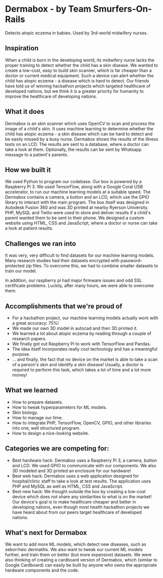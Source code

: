 # Dermabox - by Team Smurfers-On-Rails
Detects atopic eczema in babies. Used by 3rd-world midwifery nurses.

## Inspiration
When a child is born in the developing world, its midwifery nurse lacks the proper training to detect whether the child has a skin disease. We wanted to create a low-cost, easy to build skin scanner, which is far cheaper than a doctor or current medical equipment. Such a device can alert whether the child has atopic eczema - a disease which is hard to detect. Our friends have told us of winning hackathon projects which targeted healthcare of developed nations, but we think it is a greater priority for humanity to improve the healthcare of developing nations.

## What it does
Dermabox is an skin scanner which uses OpenCV to scan and process the image of a child's skin. It uses machine learning to determine whether the child has atopic eczema - a skin disease which can be hard to detect and be easily missed by a busy nurse. Dermabox shows the results of the illness tests on an LCD. The results are sent to a database, where a doctor can take a look at them. Optionally, the results can be sent by Whatsapp message to a patient's parents.

## How we built it
We used Python to program our codebase. Our box is powered by a Raspberry Pi 3. We used TensorFlow, along with a Google Coral USB accelerator, to run our machine learning models at a suitable speed. The Dermabox contains a camera, a button and an LCD, which use the GPIO library to interact with the main program. The box itself was designed in Autodesk Fusion 360 and was 3D printed at nearby Ryerson University. PHP, MySQL and Twilio were used to store and deliver results if a child's parent wanted them to be sent to their phone. We designed a custom website using HTML, CSS and JavaScript, where a doctor or nurse can take a look at patient results.

## Challenges we ran into
It was very, very difficult to find datasets for our machine learning models. Many research studies had their datasets encrypted with password-protected zip files. To overcome this, we had to combine smaller datasets to train our model.

In addition, our raspberry pi had major firmware issues and odd SSL certificate problems. Luckily, after many hours, we were able to overcome them.

## Accomplishments that we're proud of
* For a hackathon project, our machine learning models actually work with a great accuracy: 75%!
* We made our own 3D model in autocad and then 3D printed it.
* We learned a lot about atopic eczema by reading through a couple of research papers.
* We finally got out Raspberry Pi to work with TensorFlow and Pandas.
* The idea itself incorporates really cool technology and has a meaningful purpose.
* ... and finally, the fact that no device on the market is able to take a scan of a person's skin and identify a skin disease! Usually, a doctor is required to perform this task, which takes a lot of time and a lot more money!

## What we learned
* How to prepare datasets.
* How to tweak hyperparameters for ML models.
* Skin biology.
* How to manage our time.
* How to integrate PHP, TensorFlow, OpenCV, GPIO, and other libraries into one, well structured program.
* How to design a nice-looking website.

## Categories we are competing for:
* Best hardware hack: Dermabox uses a Raspberry Pi 3, a camera, button and LCD. We used GPIO to communicate with our components. We also 3D modeled and 3D printed an enclosure for our hardware!
* Best web hack: Dermabox uses a web application designed for hospital/clinic staff to take a look at test results. The application uses PHP and MySQL as well as HTML, CSS and JavaScript.
* Best new hack: We thought outside the box by creating a low-cost device which does not share any similarities to what is on the market! Our device's goal is to make healthcare cheaper and better in developing nations, even though most health hackathon projects we have heard about from our peers target healthcare of developed nations.

## What's next for Dermabox
We want to add more ML models, which detect new diseases, such as seborrheic dermatitis. We also want to tweak our current ML models further, and train them on better (but more expensive) datasets. We were also thinking of creating a cardboard version of Dermabox, which (similar to Google Cardboard) can easily be built by anyone who owns the appropriate hardware components and the code.
